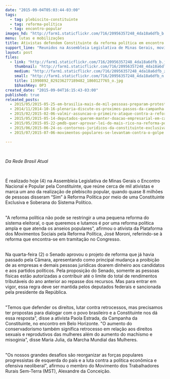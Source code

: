 ```yaml
---
date: "2015-09-04T05:03:44-03:00"
tags:
  - tag: plebiscito-constituinte
  - tag: reforma-política
  - tag: encontro-popular
images_hd: "http://farm1.staticflickr.com/716/20956357248_4da18a6dfb_b.jpg"
menu: lutas e mobilizações
title: Ativistas defendem Constituinte da reforma política em encontro em BH
support_line: "Reunidos na Assembleia Legislativa de Minas Gerais, movimentos celebram um ano do plebiscito popular que recebeu apoio de 8 milhões de pessoas."
layout: post
files:
  - link: "http://farm1.staticflickr.com/716/20956357248_4da18a6dfb_b.jpg"
    thumbnail: "http://farm1.staticflickr.com/716/20956357248_4da18a6dfb_t.jpg"
    medium: "http://farm1.staticflickr.com/716/20956357248_4da18a6dfb_z.jpg"
    small: "http://farm1.staticflickr.com/716/20956357248_4da18a6dfb_n.jpg"
    title: 11990892_829236277189482_1860127765_o.jpg
    $$hashKey: 0P3
created_date: "2015-09-04T16:15:43-03:00"
published: true
releated_posts:
  - 2015/05/2015-05-25-em-brasilia-mais-de-mil-pessoas-preparam-protesto-contra-pec-da-corrupcao.md
  - 2014/11/2014-10-16-plenaria-discute-os-proximos-passos-da-campanha-pela-constituinte.md
  - 2015/02/2015-02-06-valmir-assuncao-o-primeiro-ataque-contra-a-reforma-politica.md
  - 2015/05/2015-05-14-deputados-querem-manter-doacao-empresarial-em-campanhas.md
  - 2015/05/2015-05-22-pmdb-quer-aprovar-lei-do-mais-rico-na-reforma-politica.md
  - 2015/06/2015-06-24-os-contornos-juridicos-da-constituinte-exclusiva-o-desafio-da-reforma-politica.md
  - 2015/07/2015-07-06-movimentos-populares-se-levantam-contra-o-golpe.md

---
```

<p>&nbsp;</p>

<p><em>Da Rede Brasil Atual</em></p>

<p>&nbsp;</p>

<p>&Eacute; realizado hoje (4) na Assembleia Legislativa de Minas Gerais o Encontro Nacional e Popular pela Constituinte, que re&uacute;ne cerca de mil ativistas e marca um ano da realiza&ccedil;&atilde;o de plebiscito popular, quando quase 8 milh&otilde;es de pessoas disseram &ldquo;Sim&rdquo; &agrave; Reforma Pol&iacute;tica por meio de uma Constituinte Exclusiva e Soberana do Sistema Pol&iacute;tico.</p>

<p><br />
&quot;A reforma pol&iacute;tica n&atilde;o pode se restringir a uma pequena reforma do sistema eleitoral, o que queremos e lutamos &eacute; por uma reforma pol&iacute;tica ampla e que atenda os anseios populares&quot;, afirmou o ativista da Plataforma dos Movimentos Sociais pela Reforma Pol&iacute;tica, Jos&eacute; Moroni, referindo-se &agrave; reforma que encontra-se em tramita&ccedil;&atilde;o no Congresso.</p>

<p><br />
Na quarta-feira (2) o Senado aprovou o projeto de reforma que j&aacute; havia passado pela C&acirc;mara, apresentando como principal mudan&ccedil;a a proibi&ccedil;&atilde;o de as empresas e demais pessoas jur&iacute;dicas doarem dinheiro aos candidatos e aos partidos pol&iacute;ticos. Pela proposi&ccedil;&atilde;o do Senado, somente as pessoas f&iacute;sicas est&atilde;o autorizadas a contribuir at&eacute; o limite do total de rendimentos tribut&aacute;veis do ano anterior ao repasse dos recursos. Mas para entrar em vigor, essa regra deve ser mantida pelos deputados federais e sancionada pela presidente da Rep&uacute;blica.</p>

<p><br />
&quot;Temos que defender os direitos, lutar contra retrocessos, mas precisamos ter propostas para dialogar com o povo brasileiro e a Constituinte nos d&aacute; essa resposta&quot;, disse a ativista Paola Estrada, da Campanha da Constituinte, no encontro em Belo Horizonte. &quot;O aumento do conservadorismo tamb&eacute;m significa retrocesso em rela&ccedil;&atilde;o aos direitos sexuais e reprodutivos das mulheres al&eacute;m do aumento do machismo e misoginia&quot;, disse Maria Julia, da Marcha Mundial das Mulheres.</p>

<p><br />
&quot;Os nossos grandes desafios s&atilde;o reorganizar as for&ccedil;as populares progressistas de esquerda do pa&iacute;s e a luta contra a pol&iacute;tica econ&ocirc;mica e ofensiva neoliberal&quot;, afirmou o membro do Movimento dos Trabalhadores Rurais Sem-Terra (MST), Alexandre da Concei&ccedil;&atilde;o.</p>

<p>&nbsp;</p>

